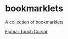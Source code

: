 # bookmarklets
A collection of bookmarklets

[Figma: Touch Cursor](https://salmon-measure-105934.framer.app/)
